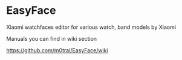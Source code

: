 # EasyFace
Xiaomi watchfaces editor for various watch, band models by Xiaomi

Manuals you can find in wiki section

https://github.com/m0tral/EasyFace/wiki
